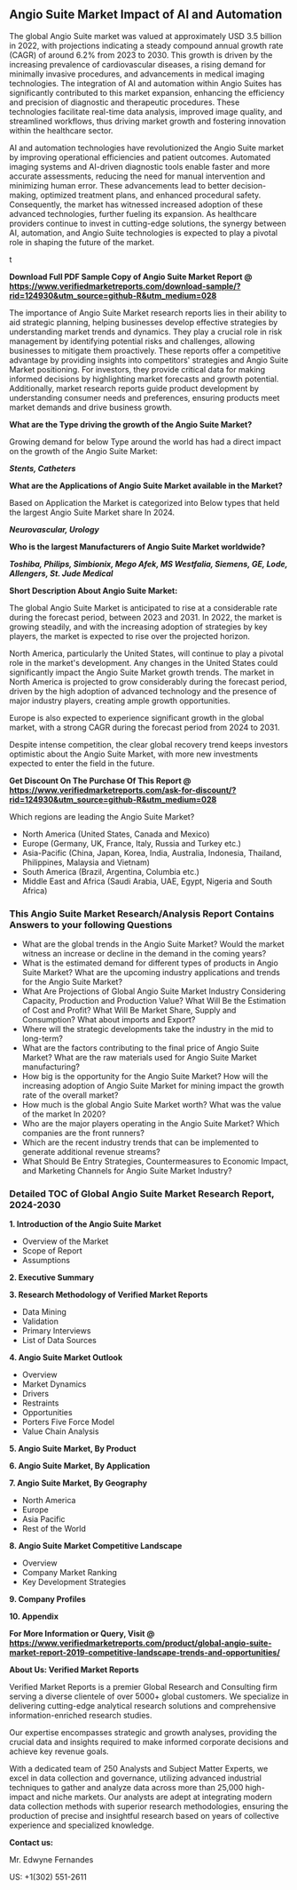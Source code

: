 <h2>Angio Suite Market Impact of AI and Automation</h2><p>The global Angio Suite market was valued at approximately USD 3.5 billion in 2022, with projections indicating a steady compound annual growth rate (CAGR) of around 6.2% from 2023 to 2030. This growth is driven by the increasing prevalence of cardiovascular diseases, a rising demand for minimally invasive procedures, and advancements in medical imaging technologies. The integration of AI and automation within Angio Suites has significantly contributed to this market expansion, enhancing the efficiency and precision of diagnostic and therapeutic procedures. These technologies facilitate real-time data analysis, improved image quality, and streamlined workflows, thus driving market growth and fostering innovation within the healthcare sector.</p><p>AI and automation technologies have revolutionized the Angio Suite market by improving operational efficiencies and patient outcomes. Automated imaging systems and AI-driven diagnostic tools enable faster and more accurate assessments, reducing the need for manual intervention and minimizing human error. These advancements lead to better decision-making, optimized treatment plans, and enhanced procedural safety. Consequently, the market has witnessed increased adoption of these advanced technologies, further fueling its expansion. As healthcare providers continue to invest in cutting-edge solutions, the synergy between AI, automation, and Angio Suite technologies is expected to play a pivotal role in shaping the future of the market.</p>t</p><p id="" class=""><strong>Download Full PDF Sample Copy of Angio Suite Market Report @ <a href="https://www.verifiedmarketreports.com/download-sample/?rid=124930&utm_source=github-R&utm_medium=028" target="_blank">https://www.verifiedmarketreports.com/download-sample/?rid=124930&utm_source=github-R&utm_medium=028</a></strong></p><p>The importance of&nbsp;Angio Suite Market research reports lies in their ability to aid strategic planning, helping businesses develop effective strategies by understanding market trends and dynamics. They play a crucial role in risk management by identifying potential risks and challenges, allowing businesses to mitigate them proactively. These reports offer a competitive advantage by providing insights into competitors' strategies and Angio Suite Market positioning. For investors, they provide critical data for making informed decisions by highlighting market forecasts and growth potential. Additionally, market research reports guide product development by understanding consumer needs and preferences, ensuring products meet market demands and drive business growth.</p><p><strong>What are the&nbsp;Type driving the growth of the Angio Suite Market?</strong></p><p id="" class="">Growing demand for below Type around the world has had a direct impact on the growth of the Angio Suite Market:</p><em><strong>Stents, Catheters</strong></em></p><strong>What are the&nbsp;Applications&nbsp;of Angio Suite Market available in the Market?</strong></p><p id="" class="">Based on Application the Market is categorized into Below types that held the largest Angio Suite Market share In 2024.</p><em><strong>Neurovascular, Urology</strong></em></p><strong>Who is the largest Manufacturers of Angio Suite Market worldwide?</strong></p><p><em><strong>Toshiba, Philips, Simbionix, Mego Afek, MS Westfalia, Siemens, GE, Lode, Allengers, St. Jude Medical</strong></em></p><p id="" class=""><strong>Short Description About Angio Suite Market:</strong></p><p>The global Angio Suite Market is anticipated to rise at a considerable rate during the forecast period, between 2023 and 2031. In 2022, the market is growing steadily, and with the increasing adoption of strategies by key players, the market is expected to rise over the projected horizon.</p><p>North America, particularly the United States, will continue to play a pivotal role in the market's development. Any changes in the United States could significantly impact the Angio Suite Market growth trends. The market in North America is projected to grow considerably during the forecast period, driven by the high adoption of advanced technology and the presence of major industry players, creating ample growth opportunities.</p><p>Europe is also expected to experience significant growth in the global market, with a strong CAGR during the forecast period from 2024 to 2031.</p><p>Despite intense competition, the clear global recovery trend keeps investors optimistic about the Angio Suite Market, with more new investments expected to enter the field in the future.</p><p id="" class=""><strong>Get Discount On The Purchase Of This Report @ <a href="https://www.verifiedmarketreports.com/ask-for-discount/?rid=124930&utm_source=github-R&utm_medium=028" target="_blank">https://www.verifiedmarketreports.com/ask-for-discount/?rid=124930&utm_source=github-R&utm_medium=028</a></strong></p>Which regions are leading the Angio Suite Market?</p><ul><li>North America (United States, Canada and Mexico)</li><li>Europe (Germany, UK, France, Italy, Russia and Turkey etc.)</li><li>Asia-Pacific (China, Japan, Korea, India, Australia, Indonesia, Thailand, Philippines, Malaysia and Vietnam)</li><li>South America (Brazil, Argentina, Columbia etc.)</li><li>Middle East and Africa (Saudi Arabia, UAE, Egypt, Nigeria and South Africa)</li></ul><h3 id="" class="">This Angio Suite Market Research/Analysis Report Contains Answers to your following Questions</h3><ul><li>What are the global trends in the Angio Suite Market? Would the market witness an increase or decline in the demand in the coming years?</li><li>What is the estimated demand for different types of products in Angio Suite Market? What are the upcoming industry applications and trends for the Angio Suite Market?</li><li>What Are Projections of Global Angio Suite Market Industry Considering Capacity, Production and Production Value? What Will Be the Estimation of Cost and Profit? What Will Be Market Share, Supply and Consumption? What about imports and Export?</li><li>Where will the strategic developments take the industry in the mid to long-term?</li><li>What are the factors contributing to the final price of Angio Suite Market? What are the raw materials used for Angio Suite Market manufacturing?</li><li>How big is the opportunity for the Angio Suite Market? How will the increasing adoption of Angio Suite Market for mining impact the growth rate of the overall market?</li><li>How much is the global Angio Suite Market worth? What was the value of the market In 2020?</li><li>Who are the major players operating in the Angio Suite Market? Which companies are the front runners?</li><li>Which are the recent industry trends that can be implemented to generate additional revenue streams?</li><li>What Should Be Entry Strategies, Countermeasures to Economic Impact, and Marketing Channels for Angio Suite Market Industry?</li></ul><h3 id="" class="">Detailed TOC of Global Angio Suite Market Research Report, 2024-2030</h3><p id="" class=""><strong>1. Introduction of the Angio Suite Market</strong></p><ul><li>Overview of the Market</li><li>Scope of Report</li><li>Assumptions</li></ul><p id="" class=""><strong>2. Executive Summary</strong></p><p id="" class=""><strong>3. Research Methodology of Verified Market Reports</strong></p><ul><li>Data Mining</li><li>Validation</li><li>Primary Interviews</li><li>List of Data Sources</li></ul><p id="" class=""><strong>4. Angio Suite Market Outlook</strong></p><ul><li>Overview</li><li>Market Dynamics</li><li>Drivers</li><li>Restraints</li><li>Opportunities</li><li>Porters Five Force Model</li><li>Value Chain Analysis</li></ul><p id="" class=""><strong>5. Angio Suite Market, By Product</strong></p><p id="" class=""><strong>6. Angio Suite Market, By Application</strong></p><p id="" class=""><strong>7. Angio Suite Market, By Geography</strong></p><ul><li>North America</li><li>Europe</li><li>Asia Pacific</li><li>Rest of the World</li></ul><p id="" class=""><strong>8. Angio Suite Market Competitive Landscape</strong></p><ul><li>Overview</li><li>Company Market Ranking</li><li>Key Development Strategies</li></ul><p id="" class=""><strong>9. Company Profiles</strong></p><p id="" class=""><strong>10. Appendix</strong></p><p id="" class=""><strong>For More Information or Query, Visit @ <a href="https://www.verifiedmarketreports.com/product/global-angio-suite-market-report-2019-competitive-landscape-trends-and-opportunities/" target="_blank">https://www.verifiedmarketreports.com/product/global-angio-suite-market-report-2019-competitive-landscape-trends-and-opportunities/</a></strong></p><p id="" class=""><strong>About Us: Verified Market Reports</strong></p><p id="" class="">Verified Market Reports is a premier Global Research and Consulting firm serving a diverse clientele of over 5000+ global customers. We specialize in delivering cutting-edge analytical research solutions and comprehensive information-enriched research studies.</p><p id="" class="">Our expertise encompasses strategic and growth analyses, providing the crucial data and insights required to make informed corporate decisions and achieve key revenue goals.</p><p id="" class="">With a dedicated team of 250 Analysts and Subject Matter Experts, we excel in data collection and governance, utilizing advanced industrial techniques to gather and analyze data across more than 25,000 high-impact and niche markets. Our analysts are adept at integrating modern data collection methods with superior research methodologies, ensuring the production of precise and insightful research based on years of collective experience and specialized knowledge.</p><p id="" class=""><strong>Contact us:</strong></p><p id="" class="">Mr. Edwyne Fernandes</p><p id="" class="">US: +1(302) 551-2611</p>